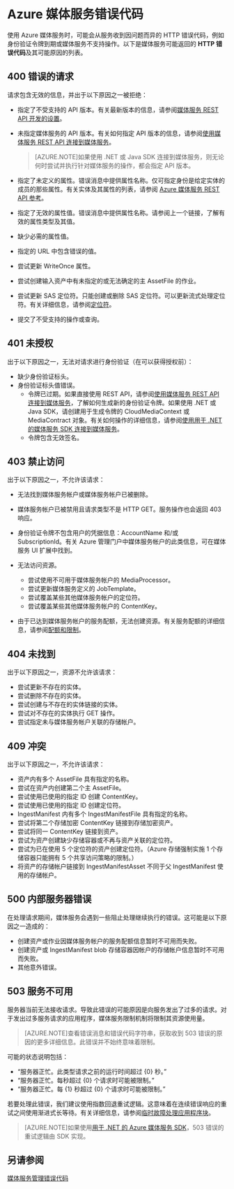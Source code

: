 <properties
    pageTitle="Azure 媒体服务错误代码 | Azure"
    description="本主题概述 Azure 媒体服务错误代码。"
    author="Juliako"
    manager="erikre"
    editor=""
    services="media-services"
    documentationcenter="" />  

<tags
    ms.assetid="d3a62a64-7608-4b17-8667-479b26ba0d6c"
    ms.service="media-services"
    ms.workload="media"
    ms.tgt_pltfrm="na"
    ms.devlang="na"
    ms.topic="article"
    ms.date="10/25/2016"
    wacn.date="12/27/2016"
    ms.author="juliako" />  


# Azure 媒体服务错误代码
使用 Azure 媒体服务时，可能会从服务收到因问题而异的 HTTP 错误代码，例如身份验证令牌到期或媒体服务不支持操作。以下是媒体服务可能返回的 **HTTP 错误代码**及其可能原因的列表。

## 400 错误的请求
请求包含无效的信息，并出于以下原因之一被拒绝：

* 指定了不受支持的 API 版本。有关最新版本的信息，请参阅[媒体服务 REST API 开发的设置](/documentation/articles/media-services-rest-how-to-use/)。
* 未指定媒体服务的 API 版本。有关如何指定 API 版本的信息，请参阅[使用媒体服务 REST API 连接到媒体服务](/documentation/articles/media-services-rest-connect-programmatically/)。
  
  > [AZURE.NOTE]如果使用 .NET 或 Java SDK 连接到媒体服务，则无论何时尝试并执行针对媒体服务的操作，都会指定 API 版本。

* 指定了未定义的属性。错误消息中提供属性名称。仅可指定身份是给定实体的成员的那些属性。有关实体及其属性的列表，请参阅 [Azure 媒体服务 REST API 参考](https://docs.microsoft.com/zh-cn/rest/api/media/mediaservice)。
* 指定了无效的属性值。错误消息中提供属性名称。请参阅上一个链接，了解有效的属性类型及其值。
* 缺少必需的属性值。
* 指定的 URL 中包含错误的值。
* 尝试更新 WriteOnce 属性。
* 尝试创建输入资产中有未指定的或无法确定的主 AssetFile 的作业。
* 尝试更新 SAS 定位符。只能创建或删除 SAS 定位符。可以更新流式处理定位符。有关详细信息，请参阅[定位符](https://docs.microsoft.com/zh-cn/rest/api/media/operations/locator)。
* 提交了不受支持的操作或查询。

## 401 未授权
出于以下原因之一，无法对请求进行身份验证（在可以获得授权前）：

* 缺少身份验证标头。
* 身份验证标头值错误。
  * 令牌已过期。如果直接使用 REST API，请参阅[使用媒体服务 REST API 连接到媒体服务](/documentation/articles/media-services-rest-connect-programmatically/)，了解如何生成新的身份验证令牌。如果使用 .NET 或 Java SDK，请创建用于生成令牌的 CloudMediaContext 或 MediaContract 对象。有关如何操作的详细信息，请参阅[使用用于 .NET 的媒体服务 SDK 连接到媒体服务](/documentation/articles/media-services-dotnet-connect-programmatically/)。
  * 令牌包含无效签名。</li></ul></li></ul>

## 403 禁止访问
出于以下原因之一，不允许该请求：

* 无法找到媒体服务帐户或媒体服务帐户已被删除。
* 媒体服务帐户已被禁用且请求类型不是 HTTP GET。服务操作也会返回 403 响应。
* 身份验证令牌不包含用户的凭据信息：AccountName 和/或 SubscriptionId。有关 Azure 管理门户中媒体服务帐户的此类信息，可在媒体服务 UI 扩展中找到。
* 无法访问资源。
  
  * 尝试使用不可用于媒体服务帐户的 MediaProcessor。
  * 尝试更新媒体服务定义的 JobTemplate。
  * 尝试覆盖某些其他媒体服务帐户的定位符。
  * 尝试覆盖某些其他媒体服务帐户的 ContentKey。
* 由于已达到媒体服务帐户的服务配额，无法创建资源。有关服务配额的详细信息，请参阅[配额和限制](/documentation/articles/media-services-quotas-and-limitations/)。

## 404 未找到
出于以下原因之一，资源不允许该请求：

* 尝试更新不存在的实体。
* 尝试删除不存在的实体。
* 尝试创建与不存在的实体链接的实体。
* 尝试对不存在的实体执行 GET 操作。
* 尝试指定未与媒体服务帐户关联的存储帐户。

## 409 冲突
出于以下原因之一，不允许该请求：

* 资产内有多个 AssetFile 具有指定的名称。
* 尝试在资产内创建第二个主 AssetFile。
* 尝试使用已使用的指定 ID 创建 ContentKey。
* 尝试使用已使用的指定 ID 创建定位符。
* IngestManifest 内有多个 IngestManifestFile 具有指定的名称。
* 尝试将第二个存储加密 ContentKey 链接到存储加密资产。
* 尝试将同一 ContentKey 链接到资产。
* 尝试为资产创建缺少存储容器或不再与资产关联的定位符。
* 尝试为已在使用 5 个定位符的资产创建定位符。（Azure 存储强制实施 1 个存储容器只能拥有 5 个共享访问策略的限制。）
* 将资产的存储帐户链接到 IngestManifestAsset 不同于父 IngestManifest 使用的存储帐户。

## 500 内部服务器错误
在处理请求期间，媒体服务会遇到一些阻止处理继续执行的错误。这可能是以下原因之一造成的：

* 创建资产或作业因媒体服务帐户的服务配额信息暂时不可用而失败。
* 创建资产或 IngestManifest blob 存储容器因帐户的存储帐户信息暂时不可用而失败。
* 其他意外错误。

## 503 服务不可用
服务器当前无法接收请求。导致此错误的可能原因是向服务发出了过多的请求。对于发出过多服务请求的应用程序，媒体服务限制机制将限制其资源使用量。

> [AZURE.NOTE]查看错误消息和错误代码字符串，获取收到 503 错误的原因的更多详细信息。此错误并不始终意味着限制。

可能的状态说明包括：

* “服务器正忙。此类型请求之前的运行时间超过 {0} 秒。”
* “服务器正忙。每秒超过 {0} 个请求时可能被限制。”
* “服务器正忙。每 {1} 秒超过 {0} 个请求时可能被限制。”

若要处理此错误，我们建议使用指数回退重试逻辑。这意味着在连续错误响应的重试之间使用渐进式长等待。有关详细信息，请参阅[临时故障处理应用程序块](https://msdn.microsoft.com/zh-cn/library/hh680905.aspx)。

> [AZURE.NOTE]如果使用[用于 .NET 的 Azure 媒体服务 SDK](https://github.com/Azure/azure-sdk-for-media-services/tree/master)，503 错误的重试逻辑由 SDK 实现。


## 另请参阅
[媒体服务管理错误代码](http://msdn.microsoft.com/zh-cn/library/windowsazure/dn167016.aspx)

<!---HONumber=Mooncake_1205_2016-->
